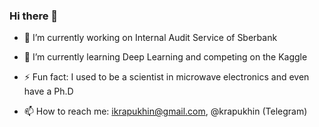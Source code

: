 ### Hi there 👋
- 🔭 I’m currently working on Internal Audit Service of Sberbank
- 🌱 I’m currently learning Deep Learning and competing on the Kaggle
- ⚡ Fun fact: I used to be a scientist in microwave electronics and even have a Ph.D

- 📫 How to reach me: ikrapukhin@gmail.com, @krapukhin (Telegram)
